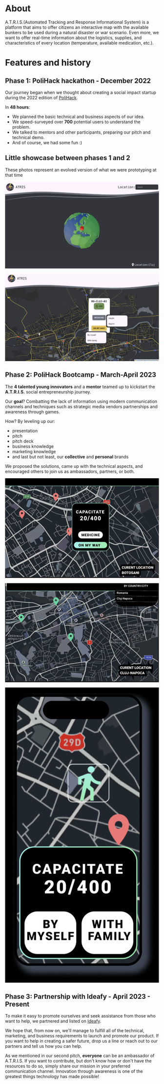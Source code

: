 # About

A.T.R.I.S.(Automated Tracking and Response Informational System) is a platform that aims to offer citizens an interactive map with the available bunkers to be used during a natural disaster or war scenario. Even more, we want to offer real-time information about the logistics, supplies, and characteristics of every location (temperature, available medication, etc.).

# Features and history

## Phase 1: PoliHack hackathon - December 2022

Our journey began when we thought about creating a social impact startup during the 2022 edition of [PoliHack](https://polihack.osut.org).

In **48 hours**:

- We planned the basic technical and business aspects of our idea.
- We speed-surveyed over **700** potential users to understand the problem.
- We talked to mentors and other participants, preparing our pitch and technical demo.
- And of course, we had some fun :)

## Little showcase between phases 1 and 2

These photos represent an evolved version of what we were prototyping at that time

![homepage](./screenshots/homepage.png)

![map](./screenshots/map.png)

## Phase 2: PoliHack Bootcamp - March-April 2023

The **4 talented young innovators** and a **mentor** teamed up to kickstart the **A.T.R.I.S.** social entrepreneurship journey.

Our **goal**? Combatting the lack of information using modern communication channels and techniques such as strategic media vendors partnerships and awareness through games.

How? By leveling up our:

- presentation
- pitch
- pitch deck
- business knowledge
- marketing knowledge
- and last but not least, our **collective** and **personal** brands

We proposed the solutions, came up with the technical aspects, and encouraged others to join us as ambassadors, partners, or both.

![not safe](./screenshots/not-safe.png)

![safe](./screenshots/safe.png)

![mobile](./screenshots/mobile.png)

## Phase 3: Partnership with Ideafy - April 2023 - Present

To make it easy to promote ourselves and seek assistance from those who want to help, we partnered and listed on [Ideafy](https://www.ideafy.org).

We hope that, from now on, we'll manage to fulfill all of the technical, marketing, and business requirements to launch and promote our product. If you want to help in creating a safer future, drop us a line or reach out to our partners and tell us how you can help.

As we mentioned in our second pitch, **everyone** can be an ambassador of A.T.R.I.S. If you want to contribute, but don't know how or don't have the resources to do so, simply share our mission in your preferred communication channel. Innovation through awareness is one of the greatest things technology has made possible!
